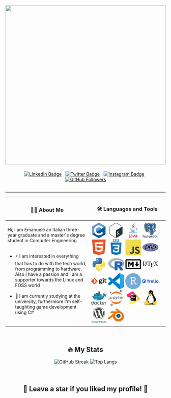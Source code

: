 [comment]: <Header>

<div id="header" align="center">
	<img src="https://media.giphy.com/media/v1.Y2lkPTc5MGI3NjExZjQxN2x6N282NTk3cGVjZzJ0ZjFpb2hvNzlnazc2bWc4aHJxNmx6eSZlcD12MV9pbnRlcm5hbF9naWZfYnlfaWQmY3Q9Zw/dWesBcTLavkZuG35MI/giphy.gif" width="100%" height="500"/>
</div>

[//]: <Badges>

<div id="badges" align="center"><br/>
  <a href="https://it.linkedin.com/in/emanuele-r-873b22211"><img src="https://img.shields.io/badge/LinkedIn-blue?style=for-the-badge&logo=linkedin&logoColor=white" alt="LinkedIn Badge"/></a>&nbsp;&nbsp;
  <a href="https://x.com/Emanuel08898216?t=nHdZbLdSp-_CEg8zV5KMzA&s=08"><img src="https://img.shields.io/badge/Twitter-black?style=for-the-badge&logo=X&logoColor=white" alt="Twitter Badge"/></a>&nbsp;&nbsp;
  <a href="https://www.instagram.com/anarch.emo?igsh=a2E4ZnQ2MDB1em40"><img src="https://img.shields.io/badge/Instagram-white?style=for-the-badge&logo=Instagram&logoColor=rainbow" alt="Instagram Badge"/></a>&nbsp;&nbsp;
  <a href="https://github.com/Kirito-Emo"><img src="https://img.shields.io/github/followers/Kirito-Emo?style=for-the-badge&logo=GitHub&logoColor=white" alt="GitHub Followers"/></a>
</div>&emsp;

---

[//]: <Left column - Personal info>
[//]: <Right column - Languages & Tools>

| <h3> 👨‍💻 About Me </h3> | <h3> 🛠️ Languages and Tools </h3> |
|---|---|
| <br/>Hi, I am Emanuele an Italian three-year graduate and a master's degree student in Computer Engineering<br/><br/> <ul><li>⚡ I am interested in everything that has to do with the tech world, from programming to hardware. Also I have a passion and I am a supporter towards the Linux and FOSS world</li><br/><li>🌱 I am currently studying at the university, furthermore I'm self-taughting game development using C#</li></ul><br/> | <img src="https://github.com/devicons/devicon/blob/master/icons/c/c-original.svg" title="C" alt="C" width="50" height="50"/> <img src="https://github.com/devicons/devicon/blob/master/icons/bash/bash-original.svg" title="Bash" alt="Bash" width="50" height="50"/> <img src="https://github.com/devicons/devicon/blob/master/icons/java/java-original-wordmark.svg" title="Java" alt="Java" width="50" height="50"/> <img src="https://github.com/devicons/devicon/blob/master/icons/postgresql/postgresql-original-wordmark.svg" title="PostgreSQL" alt="PostgreSQL" width="50" height="50"/> <img src="https://github.com/devicons/devicon/blob/master/icons/html5/html5-original.svg" title="HTML5" alt="HTML" width="50" height="50"/> <img src="https://github.com/devicons/devicon/blob/master/icons/css3/css3-plain-wordmark.svg"  title="CSS3" alt="CSS" width="50" height="50"/> <img src="https://github.com/devicons/devicon/blob/master/icons/javascript/javascript-original.svg" title="JavaScript" alt="JavaScript" width="50" height="50"/> <img src="https://github.com/devicons/devicon/blob/master/icons/php/php-original.svg" title="PHP" alt="PHP" width="50" height="50"/> <img src="https://github.com/devicons/devicon/blob/master/icons/python/python-original.svg" title="Python" alt="Python" width="50" height="50"/> <img src="https://github.com/devicons/devicon/blob/master/icons/r/r-original.svg" title="R" alt="R" width="50" height="50"/> <img src="https://github.com/devicons/devicon/blob/master/icons/markdown/markdown-original.svg" title="Markdown" alt="Markdown" width="50" height="50"/> <img src="https://github.com/devicons/devicon/blob/master/icons/latex/latex-original.svg" title="LaTeX" alt="LaTeX" width="50" height="50"/> <img src="https://github.com/devicons/devicon/blob/master/icons/git/git-original-wordmark.svg" title="Git" alt="Git" width="50" height="50"/> <img src="https://github.com/devicons/devicon/blob/master/icons/vscode/vscode-original.svg" title="VSCode" alt="VSCode" width="50" height="50"/> <img src="https://github.com/devicons/devicon/blob/master/icons/rstudio/rstudio-original.svg" title="R-Studio" alt="R-Studio" width="50" height="50"/> <img src="https://github.com/devicons/devicon/blob/master/icons/trello/trello-plain-wordmark.svg" title="Trello" alt="Trello" width="50" height="50"/> <img src="https://github.com/devicons/devicon/blob/master/icons/docker/docker-original-wordmark.svg" title="Docker" alt="Docker" width="50" height="50"/> <img src="https://github.com/devicons/devicon/blob/master/icons/jupyter/jupyter-original-wordmark.svg" title="Jupyter-Notebook" alt="Jupyter-Notebook" width="50" height="50"/> <img src="https://github.com/devicons/devicon/blob/master/icons/jetbrains/jetbrains-original.svg" title="JetBrains" alt="JetBrains" width="50" height="50"/> <img src="https://github.com/devicons/devicon/blob/master/icons/linux/linux-original.svg" title="Linux" alt="Linux" width="50" height="50"/> <img src="https://github.com/devicons/devicon/blob/master/icons/wordpress/wordpress-original.svg" title="WordPress" alt="WordPress" width="50" height="50"/> <img src="https://github.com/devicons/devicon/blob/master/icons/blender/blender-original.svg" title="Blender" alt="Blender" width="50" height="50"/>|

[//]: <Stats>

<div id="bottom-central" align="center">&emsp;
  <h2>🔥 My Stats</h2>
	<a href="https://git.io/streak-stats"><img src="https://streak-stats.demolab.com?user=Kirito-Emo&theme=duskfox&hide_border=true&border_radius=25&date_format=j%20M%5B%20Y%5D&card_width=550" alt="GitHub Streak" /></a>
	<a href="https://github.com/anuraghazra/github-readme-stats"><img alt="Top Langs" src="https://github-readme-stats.vercel.app/api/top-langs/?username=Kirito-Emo&layout=compact&theme=tokyonight&hide_border=true&border_radius=25&card_width=400"/></a>
</div>&emsp;

[//]: <Footer>

<div id="footer" align="center">&emsp;
	<h2>🌟 Leave a star if you liked my profile! 🌟</h2>
</div>
